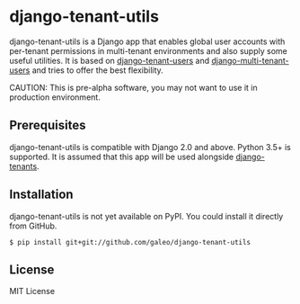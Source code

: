 # django-tenant-utils

django-tenant-utils is a Django app that enables global user accounts with
per-tenant permissions in multi-tenant environments and also supply some useful utilities.
It is based on [django-tenant-users](https://github.com/Corvia/django-tenant-users) and
[django-multi-tenant-users](https://github.com/bitsick/django-multi-tenant-users)
and tries to offer the best flexibility.

CAUTION: This is pre-alpha software, you may not want to use it in production environment.

## Prerequisites

django-tenant-utils is compatible with Django 2.0 and above. Python 3.5+ is supported.
It is assumed that this app will be used alongside
[django-tenants](https://github.com/tomturner/django-tenants).

## Installation

django-tenant-utils is not yet available on PyPI. You could install it directly from GitHub.

``` shell
$ pip install git+git://github.com/galeo/django-tenant-utils
```

## License

MIT License
